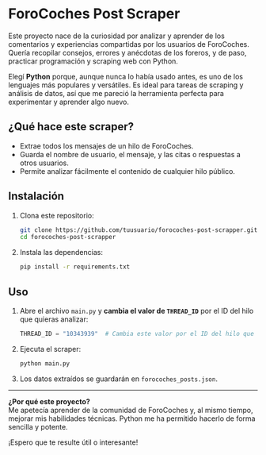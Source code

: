 # ForoCoches Post Scraper

Este proyecto nace de la curiosidad por analizar y aprender de los comentarios y experiencias compartidas por los usuarios de ForoCoches. Quería recopilar consejos, errores y anécdotas de los foreros, y de paso, practicar programación y scraping web con Python.

Elegí **Python** porque, aunque nunca lo había usado antes, es uno de los lenguajes más populares y versátiles. Es ideal para tareas de scraping y análisis de datos, así que me pareció la herramienta perfecta para experimentar y aprender algo nuevo.

## ¿Qué hace este scraper?

- Extrae todos los mensajes de un hilo de ForoCoches.
- Guarda el nombre de usuario, el mensaje, y las citas o respuestas a otros usuarios.
- Permite analizar fácilmente el contenido de cualquier hilo público.

## Instalación

1. Clona este repositorio:
   ```bash
   git clone https://github.com/tuusuario/forocoches-post-scrapper.git
   cd forocoches-post-scrapper
   ```

2. Instala las dependencias:
   ```bash
   pip install -r requirements.txt
   ```

## Uso

1. Abre el archivo `main.py` y **cambia el valor de `THREAD_ID`** por el ID del hilo que quieras analizar:
   ```python
   THREAD_ID = "10343939"  # Cambia este valor por el ID del hilo que te interese
   ```

2. Ejecuta el scraper:
   ```bash
   python main.py
   ```

3. Los datos extraídos se guardarán en `forocoches_posts.json`.

---

**¿Por qué este proyecto?**  
Me apetecía aprender de la comunidad de ForoCoches y, al mismo tiempo, mejorar mis habilidades técnicas. Python me ha permitido hacerlo de forma sencilla y potente.

¡Espero que te resulte útil o interesante!